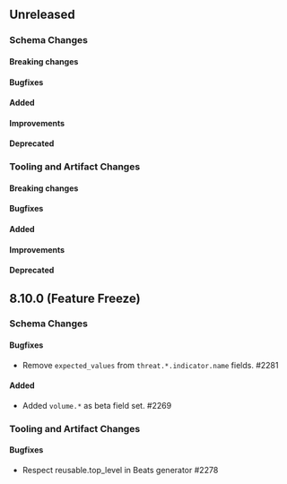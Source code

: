 <!-- When adding an entry to the Changelog:

- Please follow the Keep a Changelog: http://keepachangelog.com/ guidelines.
- Please insert your changelog line ordered by PR ID.
- Make sure you add your entry to the correct section (schema or tooling).

Thanks, you're awesome :-) -->

## Unreleased

### Schema Changes

#### Breaking changes

#### Bugfixes

#### Added

#### Improvements

#### Deprecated

### Tooling and Artifact Changes

#### Breaking changes

#### Bugfixes

#### Added

#### Improvements

#### Deprecated


## 8.10.0 (Feature Freeze)

### Schema Changes

#### Bugfixes

* Remove `expected_values` from `threat.*.indicator.name` fields. #2281

#### Added

* Added `volume.*` as beta field set. #2269

### Tooling and Artifact Changes

#### Bugfixes

* Respect reusable.top_level in Beats generator #2278

<!-- All empty sections:

## Unreleased

### Schema Changes

#### Breaking changes

#### Bugfixes

#### Added

#### Improvements

#### Deprecated

### Tooling and Artifact Changes

#### Breaking changes

#### Bugfixes

#### Added

#### Improvements

#### Deprecated

-->
